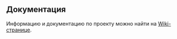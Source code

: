 ## Документация 

Информацию и документацию по проекту можно найти на [Wiki-странице](https://github.com/qreal/qreal-web/wiki).
